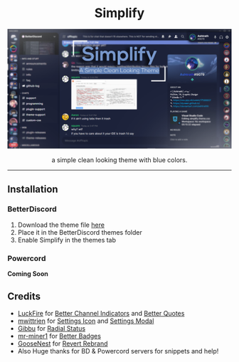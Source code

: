 <h1 align="center">Simplify</h1>

![](https://github.com/Dyzean/Simplify/blob/main/assets/simplify.png?raw=true)

<p align="center">a simple clean looking theme with blue colors.</p>

---

## Installation

### BetterDiscord

1. Download the theme file [here](https://betterdiscord.app/)
2. Place it in the BetterDiscord themes folder
3. Enable Simplify in the themes tab

### Powercord

**Coming Soon**

## Credits

- [LuckFire](https://github.com/LuckFire) for [Better Channel Indicators](https://github.com/LuckFire/BetterChannelIndicators) and [Better Quotes](https://github.com/LuckFire/CSS-Snippets/tree/master/BetterQuotes)
- [mwittrien](https://github.com/mwittrien) for [Settings Icon](https://mwittrien.github.io/BetterDiscordAddons/Themes/_res/SettingsIcons.css) and [Settings Modal](https://github.com/mwittrien/BetterDiscordAddons/tree/master/Themes/SettingsModal)
- [Gibbu](https://github.com/Gibbu) for [Radial Status](https://discordstyles.github.io/RadialStatus/base.css)
- [mr-miner1](https://github.com/mr-miner1) for [Better Badges](https://github.com/mr-miner1/Better-Badges)
- [GooseNest](https://github.com/Goose-Nest) for [Revert Rebrand](https://github.com/Goose-Nest/GT-RevertRebrand)
- Also Huge thanks for BD & Powercord servers for snippets and help!
